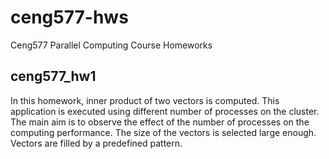ceng577-hws
===========

Ceng577 Parallel Computing Course Homeworks

ceng577_hw1
-----------
In this homework, inner product of two vectors is computed. This application is executed using different number of processes on the cluster. The main aim is to observe the effect of the number of processes on the computing performance. The size of the vectors is selected large enough. Vectors are filled by a predefined pattern.

